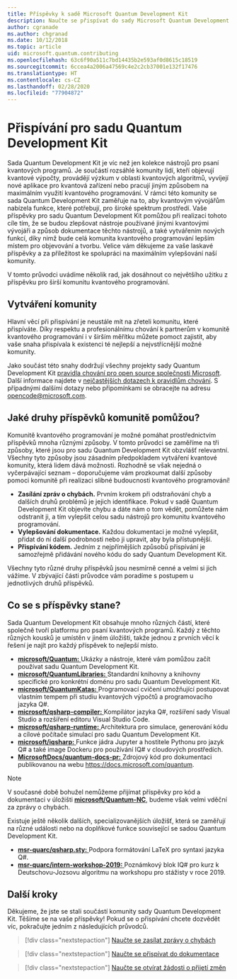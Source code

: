 ```yaml
---
title: Příspěvky k sadě Microsoft Quantum Development Kit
description: Naučte se přispívat do sady Microsoft Quantum Development Kit a zapojte se do komunity zaměřené na kvantový vývoj.
author: cgranade
ms.author: chgranad
ms.date: 10/12/2018
ms.topic: article
uid: microsoft.quantum.contributing
ms.openlocfilehash: 63c6f90a511c7bd14435b2e593af0d8615c18519
ms.sourcegitcommit: 6ccea4a2006a47569c4e2c2cb37001e132f17476
ms.translationtype: HT
ms.contentlocale: cs-CZ
ms.lasthandoff: 02/28/2020
ms.locfileid: "77904872"
---
```

# <a name="contributing-to-the-quantum-development-kit"></a>Přispívání pro sadu Quantum Development Kit #

Sada Quantum Development Kit je víc než jen kolekce nástrojů pro psaní kvantových programů.
Je součástí rozsáhlé komunity lidí, kteří objevují kvantové výpočty, provádějí výzkum v oblasti kvantových algoritmů, vyvíjejí nové aplikace pro kvantová zařízení nebo pracují jiným způsobem na maximálním využití kvantového programování.
V rámci této komunity se sada Quantum Development Kit zaměřuje na to, aby kvantovým vývojářům nabízela funkce, které potřebují, pro široké spektrum prostředí.
Vaše příspěvky pro sadu Quantum Development Kit pomůžou při realizaci tohoto cíle tím, že se budou zlepšovat nástroje používané jinými kvantovými vývojáři a způsob dokumentace těchto nástrojů, a také vytvářením nových funkcí, díky nimž bude celá komunita kvantového programování lepším místem pro objevování a tvorbu.
Velice vám děkujeme za vaše laskavé příspěvky a za příležitost ke spolupráci na maximálním vylepšování naší komunity.

V tomto průvodci uvádíme několik rad, jak dosáhnout co největšího užitku z příspěvku pro širší komunitu kvantového programování.

## <a name="building-community"></a>Vytváření komunity ##

Hlavní věcí při přispívání je neustále mít na zřeteli komunitu, které přispíváte.
Díky respektu a profesionálnímu chování k partnerům v komunitě kvantového programování i v širším měřítku můžete pomoct zajistit, aby vaše snaha přispívala k existenci té nejlepší a nejvstřícnější možné komunity.

Jako součást této snahy dodržují všechny projekty sady Quantum Development Kit [pravidla chování pro open source společnosti Microsoft](https://opensource.microsoft.com/codeofconduct/).
Další informace najdete v [nejčastějších dotazech k pravidlům chování](https://opensource.microsoft.com/codeofconduct/faq/). S případnými dalšími dotazy nebo připomínkami se obracejte na adresu [opencode@microsoft.com](mailto:opencode@microsoft.com).

## <a name="what-kinds-of-contributions-help-the-community"></a>Jaké druhy příspěvků komunitě pomůžou? ##

Komunitě kvantového programování je možné pomáhat prostřednictvím příspěvků mnoha různými způsoby.
V tomto průvodci se zaměříme na tři způsoby, které jsou pro sadu Quantum Development Kit obzvlášť relevantní.
Všechny tyto způsoby jsou zásadním předpokladem vytváření kvantové komunity, která lidem dává možnosti.
Rozhodně se však nejedná o vyčerpávající seznam – doporučujeme vám prozkoumat další způsoby pomoci komunitě při realizaci slibné budoucnosti kvantového programování!

- **Zasílání zpráv o chybách.** Prvním krokem při odstraňování chyb a dalších druhů problémů je jejich identifikace. Pokud v sadě Quantum Development Kit objevíte chybu a dáte nám o tom vědět, pomůžete nám odstranit ji, a tím vylepšit celou sadu nástrojů pro komunitu kvantového programování.
- **Vylepšování dokumentace.** Každou dokumentaci je možné vylepšit, přidat do ní další podrobnosti nebo ji upravit, aby byla přístupnější.
- **Přispívání kódem.** Jedním z nejpřímějších způsobů přispívání je samozřejmě přidávání nového kódu do sady Quantum Development Kit.

Všechny tyto různé druhy příspěvků jsou nesmírně cenné a velmi si jich vážíme.
V zbývající části průvodce vám poradíme s postupem u jednotlivých druhů příspěvků.

## <a name="where-do-contributions-go"></a>Co se s příspěvky stane? ##

Sada Quantum Development Kit obsahuje mnoho různých částí, které společně tvoří platformu pro psaní kvantových programů.
Každý z těchto různých kousků je umístěn v jiném úložišti, takže jednou z prvních věcí k řešení je najít pro každý příspěvek to nejlepší místo.

- [**microsoft/Quantum:** ](https://github.com/Microsoft/Quantum) Ukázky a nástroje, které vám pomůžou začít používat sadu Quantum Development Kit.
- [**microsoft/QuantumLibraries:** ](https://github.com/Microsoft/QuantumLibraries) Standardní knihovny a knihovny specifické pro konkrétní doménu pro sadu Quantum Development Kit.
- [**microsoft/QuantumKatas:** ](https://github.com/Microsoft/QuantumKatas) Programovací cvičení umožňující postupovat vlastním tempem při studiu kvantových výpočtů a programovacího jazyka Q#.
- [**microsoft/qsharp-compiler:** ](https://github.com/microsoft/qsharp-compiler) Kompilátor jazyka Q#, rozšíření sady Visual Studio a rozšíření editoru Visual Studio Code.
- [**microsoft/qsharp-runtime:** ](https://github.com/microsoft/qsharp-runtime) Architektura pro simulace, generování kódu a cílové počítače simulací pro sadu Quantum Development Kit.
- [**microsoft/iqsharp:** ](https://github.com/microsoft/iqsharp) Funkce jádra Jupyter a hostitele Pythonu pro jazyk Q# a také image Dockeru pro používání IQ# v cloudových prostředích.
- [**MicrosoftDocs/quantum-docs-pr:** ](https://github.com/MicrosoftDocs/quantum-docs-pr) Zdrojový kód pro dokumentaci publikovanou na webu https://docs.microsoft.com/quantum.

> [!NOTE]
> V současné době bohužel nemůžeme přijímat příspěvky pro kód a dokumentaci v úložišti [**microsoft/Quantum-NC**](https://github.com/microsoft/Quantum-NC), budeme však velmi vděční za zprávy o chybách.

Existuje ještě několik dalších, specializovanějších úložišť, která se zaměřují na různé události nebo na doplňkové funkce související se sadou Quantum Development Kit.

- [**msr-quarc/qsharp.sty:** ](https://github.com/msr-quarc/qsharp.sty) Podpora formátování LaTeX pro syntaxi jazyka Q#.
- [**msr-quarc/intern-workshop-2019:** ](https://github.com/msr-quarc/intern-workshop-2019) Poznámkový blok IQ# pro kurz k Deutschovu-Jozsovu algoritmu na workshopu pro stážisty v roce 2019.

## <a name="next-steps"></a>Další kroky ##

Děkujeme, že jste se stali součástí komunity sady Quantum Development Kit. Těšíme se na vaše příspěvky!
Pokud se o přispívání chcete dozvědět víc, pokračujte jedním z následujících průvodců.

> [!div class="nextstepaction"]
> [Naučte se zasílat zprávy o chybách](xref:microsoft.quantum.contributing.reporting)

> [!div class="nextstepaction"]
> [Naučte se přispívat do dokumentace](xref:microsoft.quantum.contributing.docs)

> [!div class="nextstepaction"]
> [Naučte se otvírat žádosti o přijetí změn](xref:microsoft.quantum.contributing.pulls)
